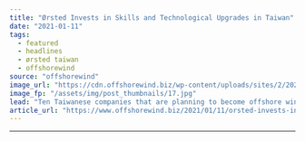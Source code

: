 ```yaml
---
title: "Ørsted Invests in Skills and Technological Upgrades in Taiwan"
date: "2021-01-11"
tags: 
  - featured
  - headlines
  - ørsted taiwan
  - offshorewind
source: "offshorewind"
image_url: "https://cdn.offshorewind.biz/wp-content/uploads/sites/2/2021/01/11142002/Orsted-Taiwan.jpg"
image_fp: "/assets/img/post_thumbnails/17.jpg"
lead: "Ten Taiwanese companies that are planning to become offshore wind sub-suppliers have been awarded"
article_url: "https://www.offshorewind.biz/2021/01/11/orsted-invests-in-skills-and-technological-upgrades-in-taiwan/"
---
```


---

